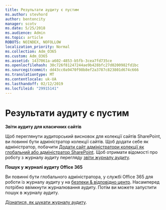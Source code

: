 ```yaml
---
title: Результати аудиту є пустим
ms.author: stevhord
author: bentoncity
manager: scotv
ms.date: 5/25/2018
ms.audience: Admin
ms.topic: article
ROBOTS: NOINDEX, NOFOLLOW
localization_priority: Normal
ms.collection: Adm_O365
ms.custom: Adm_O365
ms.assetid: 1437061a-a602-4853-b5fb-3cea7fd735ce
ms.openlocfilehash: 30c726f81247244ae9b428bfc27d0200982fd1bc
ms.sourcegitcommit: dd43cc0a9470f98b8ef2a3787c823801d674c666
ms.translationtype: MT
ms.contentlocale: uk-UA
ms.lasthandoff: 02/12/2019
ms.locfileid: "29915141"
---
```

# <a name="auditing-results-are-blank"></a>Результати аудиту є пустим

 **Звіти аудиту для класичних сайтів**
  
Щоб переглянути аудиторський висновок для колекції сайтів SharePoint, ви повинні бути адміністратор колекції сайтів. Щоб додати себе як адміністратор, побачити [Додати сайт адміністратори колекції як глобальний або адміністратор SharePoint](https://go.microsoft.com/fwlink/?linkid=869390). Щоб отримати відомості про роботу з журналу аудиту перегляду [звіти журналу аудиту](https://go.microsoft.com/fwlink/?linkid=395237). 
  
 **Пошук у журналі аудиту Office 365**
  
Ви повинні бути глобального адміністратора, у службі Office 365 для роботи із журналу аудиту у на [безпеки &amp; відповідно центр](https://protection.office.com). Насамперед потрібно ввімкнути журналювання аудиту. Потім ви можете запустити пошук в журналу аудиту. 
  
[Дізнатися, як шукати журналу аудиту](https://go.microsoft.com/fwlink/?linkid=708432).
  

